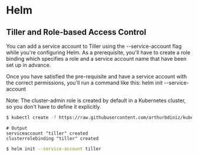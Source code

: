 # Helm 

## Tiller and Role-based Access Control
You can add a service account to Tiller using the --service-account <NAME> flag while you're configuring Helm. As a prerequisite, you'll have to create a role binding which specifies a role and a service account name that have been set up in advance.

Once you have satisfied the pre-requisite and have a service account with the correct permissions, you'll run a command like this: helm init --service-account <NAME>


Note: The cluster-admin role is created by default in a Kubernetes cluster, so you don't have to define it explicitly.
```bash
$ kubectl create -f https://raw.githubusercontent.com/arthurbdiniz/kubernetes-cloud-setup/master/rbac/rbac_config.yaml
```
````
# Output
serviceaccount "tiller" created
clusterrolebinding "tiller" created
````
```bash
$ helm init --service-account tiller
```